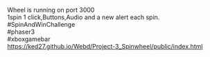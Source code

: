 Wheel is running on port 3000 <br />
1spin 1 click,Buttons,Audio and a new alert each spin. <br />
#SpinAndWinChallenge <br />
#phaser3 <br />
#xboxgamebar <br />
https://ked27.github.io/Webd/Project-3_Spinwheel/public/index.html

